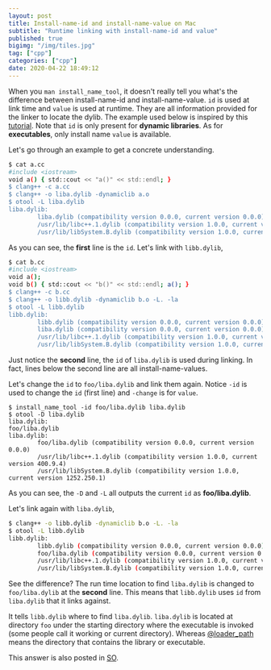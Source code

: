 ```yaml
---
layout: post
title: Install-name-id and install-name-value on Mac
subtitle: "Runtime linking with install-name-id and value"
published: true
bigimg: "/img/tiles.jpg"
tag: ["cpp"]
categories: ["cpp"]
date: 2020-04-22 18:49:12
---
```


When you `man install_name_tool`, it doesn't really tell you what's the difference between install-name-id and install-name-value. `id` is used at link time and `value` is used at runtime. They are all information provided for the linker to locate the dylib. The example used below is inspired by this [tutorial][0]. Note that `id` is only present for __dynamic libraries__. As for __executables__, only install name `value` is available.

Let's go through an example to get a concrete understanding.

```bash
$ cat a.cc
#include <iostream>
void a() { std::cout << "a()" << std::endl; }
$ clang++ -c a.cc
$ clang++ -o liba.dylib -dynamiclib a.o
$ otool -L liba.dylib
liba.dylib:
        liba.dylib (compatibility version 0.0.0, current version 0.0.0)
        /usr/lib/libc++.1.dylib (compatibility version 1.0.0, current version 400.9.4)
        /usr/lib/libSystem.B.dylib (compatibility version 1.0.0, current version 1252.250.1)
```

As you can see, the __first__ line is the `id`. Let's link with `libb.dylib`,

```bash
$ cat b.cc
#include <iostream>
void a();
void b() { std::cout << "b()" << std::endl; a(); }
$ clang++ -c b.cc
$ clang++ -o libb.dylib -dynamiclib b.o -L. -la
$ otool -L libb.dylib
libb.dylib:
        libb.dylib (compatibility version 0.0.0, current version 0.0.0)
        liba.dylib (compatibility version 0.0.0, current version 0.0.0)
        /usr/lib/libc++.1.dylib (compatibility version 1.0.0, current version 400.9.4)
        /usr/lib/libSystem.B.dylib (compatibility version 1.0.0, current version 1252.250.1)
```

Just notice the __second__ line, the `id` of `liba.dylib` is used during linking. In fact, lines below the second line are all install-name-values.

Let's change the `id` to `foo/liba.dylib` and link them again. Notice `-id` is used to change the `id` (first line) and `-change` is for `value`.

```shell
$ install_name_tool -id foo/liba.dylib liba.dylib
$ otool -D liba.dylib
liba.dylib:
foo/liba.dylib
liba.dylib:
        foo/liba.dylib (compatibility version 0.0.0, current version 0.0.0)
        /usr/lib/libc++.1.dylib (compatibility version 1.0.0, current version 400.9.4)
        /usr/lib/libSystem.B.dylib (compatibility version 1.0.0, current version 1252.250.1)
```

As you can see, the `-D` and `-L` all outputs the current `id` as __foo/liba.dylib__.

Let's link again with `liba.dylib`,

```bash
$ clang++ -o libb.dylib -dynamiclib b.o -L. -la
$ otool -L libb.dylib
libb.dylib:
        libb.dylib (compatibility version 0.0.0, current version 0.0.0)
        foo/liba.dylib (compatibility version 0.0.0, current version 0.0.0)
        /usr/lib/libc++.1.dylib (compatibility version 1.0.0, current version 400.9.4)
        /usr/lib/libSystem.B.dylib (compatibility version 1.0.0, current version 1252.250.1)
```

See the difference? The run time location to find `liba.dylib` is changed to `foo/liba.dylib` at the __second__ line. This means that `libb.dylib` uses `id` from `liba.dylib` that it links against.

It tells `libb.dylib` where to find `liba.dylib`. `liba.dylib` is located at directory `foo` under the starting directory where the executable is invoked (some people call it working or current directory). Whereas [@loader_path][0] means the directory that contains the library or executable.

This answer is also posted in [SO][1].

[0]: http://matthew-brett.github.io/docosx/mac_runtime_link.html
[1]: https://stackoverflow.com/a/61296548/5335565
